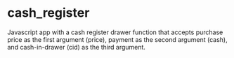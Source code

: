 # cash_register
Javascript app with a cash register drawer function that accepts purchase price as the first argument (price), payment as the second argument (cash), and cash-in-drawer (cid) as the third argument.
